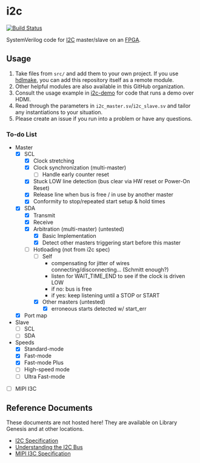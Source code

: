 # i2c

[![Build Status](https://travis-ci.com/hdl-util/i2c.svg?branch=master)](https://travis-ci.com/hdl-util/i2c)

SystemVerilog code for [I2C](https://en.wikipedia.org/wiki/I%C2%B2C) master/slave on an [FPGA](https://simple.wikipedia.org/wiki/Field-programmable_gate_array).

## Usage


1. Take files from `src/` and add them to your own project. If you use [hdlmake](https://hdlmake.readthedocs.io/en/master/), you can add this repository itself as a remote module.
1. Other helpful modules are also available in this GitHub organization.
1. Consult the usage example in [i2c-demo](https://github.com/hdl-util/i2c-demo) for code that runs a demo over HDMI.
1. Read through the parameters in `i2c_master.sv`/`i2c_slave.sv` and tailor any instantiations to your situation.
1. Please create an issue if you run into a problem or have any questions.

### To-do List

- Master
    - [x] SCL
        - [x] Clock stretching
        - [x] Clock synchronization (multi-master)
            - [ ] Handle early counter reset
        - [x] Stuck LOW line detection (bus clear via HW reset or Power-On Reset)
        - [x] Release line when bus is free / in use by another master
        - [x] Conformity to stop/repeated start setup & hold times
    - [x] SDA
        - [x] Transmit
        - [x] Receive
        - [x] Arbitration (multi-master) (untested)
            - [x] Basic Implementation
            - [x] Detect other masters triggering start before this master
        - [ ] Hotloading (not from i2c spec)
            - [ ] Self
                - compensating for jitter of wires connecting/disconnecting... (Schmitt enough?)
                - listen for WAIT_TIME_END to see if the clock is driven LOW
                - if no: bus is free
                - if yes: keep listening until a STOP or START
            - [x] Other masters (untested)
                - [x] erroneous starts detected w/ start_err
    - [x] Port map
- Slave
    - [ ] SCL
    - [ ] SDA
- Speeds
    - [x] Standard-mode
    - [x] Fast-mode
    - [x] Fast-mode Plus
    - [ ] High-speed mode
    - [ ] Ultra Fast-mode
- [ ] MIPI I3C


## Reference Documents

These documents are not hosted here! They are available on Library Genesis and at other locations.

- [I2C Specification](https://www.nxp.com/docs/en/user-guide/UM10204.pdf)
- [Understanding the I2C Bus](http://www.ti.com/lit/an/slva704/slva704.pdf)
- [MIPI I3C Specification](https://b-ok.cc/book/3710131/fc48ef)
